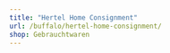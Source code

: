 ```yaml
---
title: "Hertel Home Consignment"
url: /buffalo/hertel-home-consignment/
shop: Gebrauchtwaren
---
```

